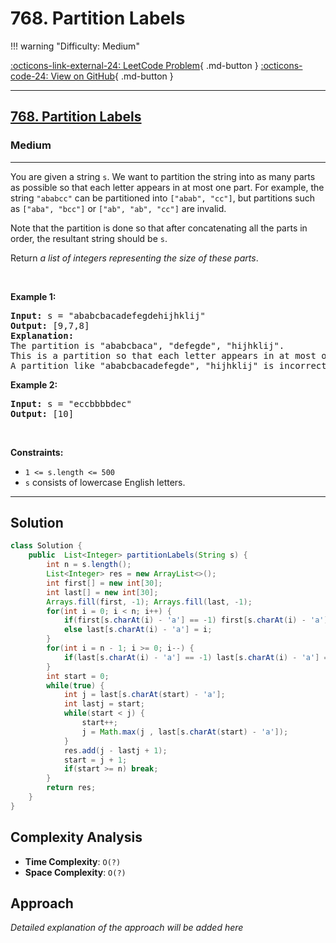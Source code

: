 # 768. Partition Labels

!!! warning "Difficulty: Medium"

[:octicons-link-external-24: LeetCode Problem](https://leetcode.com/problems/partition-labels/){ .md-button }
[:octicons-code-24: View on GitHub](https://github.com/RAJ8664/Leetcode/tree/master/0768-partition-labels){ .md-button }

---

<h2><a href="https://leetcode.com/problems/partition-labels">768. Partition Labels</a></h2><h3>Medium</h3><hr><p>You are given a string <code>s</code>. We want to partition the string into as many parts as possible so that each letter appears in at most one part. For example, the string <code>&quot;ababcc&quot;</code> can be partitioned into <code>[&quot;abab&quot;, &quot;cc&quot;]</code>, but partitions such as <code>[&quot;aba&quot;, &quot;bcc&quot;]</code> or <code>[&quot;ab&quot;, &quot;ab&quot;, &quot;cc&quot;]</code> are invalid.</p>

<p>Note that the partition is done so that after concatenating all the parts in order, the resultant string should be <code>s</code>.</p>

<p>Return <em>a list of integers representing the size of these parts</em>.</p>

<p>&nbsp;</p>
<p><strong class="example">Example 1:</strong></p>

<pre>
<strong>Input:</strong> s = &quot;ababcbacadefegdehijhklij&quot;
<strong>Output:</strong> [9,7,8]
<strong>Explanation:</strong>
The partition is &quot;ababcbaca&quot;, &quot;defegde&quot;, &quot;hijhklij&quot;.
This is a partition so that each letter appears in at most one part.
A partition like &quot;ababcbacadefegde&quot;, &quot;hijhklij&quot; is incorrect, because it splits s into less parts.
</pre>

<p><strong class="example">Example 2:</strong></p>

<pre>
<strong>Input:</strong> s = &quot;eccbbbbdec&quot;
<strong>Output:</strong> [10]
</pre>

<p>&nbsp;</p>
<p><strong>Constraints:</strong></p>

<ul>
	<li><code>1 &lt;= s.length &lt;= 500</code></li>
	<li><code>s</code> consists of lowercase English letters.</li>
</ul>


---

## Solution

```java
class Solution {
    public  List<Integer> partitionLabels(String s) {
        int n = s.length();
        List<Integer> res = new ArrayList<>();
        int first[] = new int[30];
        int last[] = new int[30];
        Arrays.fill(first, -1); Arrays.fill(last, -1);
        for(int i = 0; i < n; i++) {
            if(first[s.charAt(i) - 'a'] == -1) first[s.charAt(i) - 'a'] = i;
            else last[s.charAt(i) - 'a'] = i;
        }
        for(int i = n - 1; i >= 0; i--) {
            if(last[s.charAt(i) - 'a'] == -1) last[s.charAt(i) - 'a'] = i;
        }
        int start = 0;
        while(true) {
            int j = last[s.charAt(start) - 'a'];
            int lastj = start;
            while(start < j) {
                start++;
                j = Math.max(j , last[s.charAt(start) - 'a']);
            }
            res.add(j - lastj + 1);
            start = j + 1;
            if(start >= n) break;
        }
        return res;
    }
}
```

## Complexity Analysis

- **Time Complexity**: `O(?)`
- **Space Complexity**: `O(?)`

## Approach

*Detailed explanation of the approach will be added here*

